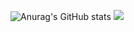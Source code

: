 ![Anurag's GitHub stats](https://github-readme-stats.vercel.app/api?username=anuraghazra&theme=dark&show_icons=true)
![](https://github-readme-stats.vercel.app/api/top-langs/?username=JeongJaeSoon&layout=compact&count_private=true&langs_count=30)
